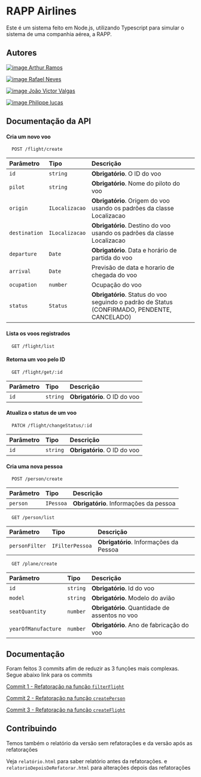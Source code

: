 
# RAPP Airlines

Este é um sistema feito em Node.js, utilizando Typescript para simular o sistema
de uma companhia aérea, a RAPP.



## Autores

[![image](https://img.shields.io/badge/GitHub-100000?style=for-the-badge&logo=github&logoColor=white) Arthur Ramos](https://github.com/arthur6890)

[![image](https://img.shields.io/badge/GitHub-100000?style=for-the-badge&logo=github&logoColor=white) Rafael Neves](https://github.com/faelneves)

[![image](https://img.shields.io/badge/GitHub-100000?style=for-the-badge&logo=github&logoColor=white) João Victor Valgas](https://github.com/arthur6890)

[![image](https://img.shields.io/badge/GitHub-100000?style=for-the-badge&logo=github&logoColor=white) Philippe lucas](https://github.com/phillippelucas)



## Documentação da API

#### Cria um novo voo

```http
  POST /flight/create
```

| Parâmetro   | Tipo       | Descrição                           |
| :---------- | :--------- | :---------------------------------- |
| `id` | `string` | **Obrigatório**. O ID do voo |
| `pilot` | `string` | **Obrigatório**. Nome do piloto do voo |
| `origin` | `ILocalizacao` | **Obrigatório**. Origem do voo usando os padrões da classe Localizacao |
| `destination` | `ILocalizacao` | **Obrigatório**. Destino do voo usando os padrões da classe Localizacao | |
| `departure` | `Date` |**Obrigatório**. Data e horário de partida do voo |
| `arrival` | `Date` |Previsão de data e horario de chegada do voo  |
| `ocupation` | `number` | Ocupação do voo |
| `status` | `Status` | **Obrigatório**. Status do voo seguindo o padrão de Status (CONFIRMADO, PENDENTE, CANCELADO) |

#### Lista os voos registrados

```http
  GET /flight/list
```

#### Retorna um voo pelo ID

```http
  GET /flight/get/:id
```

| Parâmetro   | Tipo       | Descrição                           |
| :---------- | :--------- | :---------------------------------- |
| `id` | `string` | **Obrigatório**. O ID do voo |

#### Atualiza o status de um voo

```http
  PATCH /flight/changeStatus/:id
```

| Parâmetro   | Tipo       | Descrição                           |
| :---------- | :--------- | :---------------------------------- |
| `id` | `string` | **Obrigatório**. O ID do voo |


#### Cria uma nova pessoa

```http
  POST /person/create
```

| Parâmetro   | Tipo       | Descrição                           |
| :---------- | :--------- | :---------------------------------- |
| `person` | `IPessoa` | **Obrigatório**. Informações da pessoa |


```http
  GET /person/list
```

| Parâmetro   | Tipo       | Descrição                           |
| :---------- | :--------- | :---------------------------------- |
| `personFilter` | `IFilterPessoa` | **Obrigatório**. Informações da Pessoa|

```http
  GET /plane/create
```

| Parâmetro   | Tipo       | Descrição                           |
| :---------- | :--------- | :---------------------------------- |
| `id` | `string` | **Obrigatório**. Id do voo|
| `model` | `string` | **Obrigatório**. Modelo do avião|
| `seatQuantity` | `number` | **Obrigatório**. Quantidade de assentos no voo|
| `yearOfManufacture` | `number` | **Obrigatório**. Ano de fabricação do voo|


## Documentação
Foram feitos 3 commits afim de reduzir as 3 funções mais complexas.
Segue abaixo link para os commits

[Commit 1 - Refatoração na função `filterFlight`](https://github.com/faelneves/compania_aerea/commit/65f11a097afafc7b34de93abd81d1454f3821a55)

[Commit 2 - Refatoração na função `createPerson`](https://github.com/faelneves/compania_aerea/commit/bd2785e2a89e8d94ec58c80051b28bdf42afea5f)

[Commit 3 - Refatoração na função `createFlight`](https://github.com/faelneves/compania_aerea/commit/41f58bfd08ea63fea66c5fc379f4cd729349f302)


## Contribuindo

Temos também o relatório da versão sem refatorações e da versão após as refatorações

Veja `relatório.html` para saber relatório antes da refatorações. e `relatorioDepoisDeRefatorar.html` para alterações depois das refatorações

